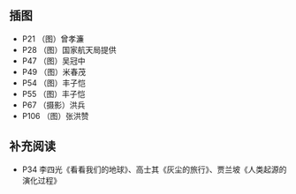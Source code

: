 ## 插图

- P21 （图）曾孝濂
- P28 （图）国家航天局提供
- P47 （图）吴冠中
- P49 （图）米春茂
- P54 （图）丰子恺
- P55 （图）丰子恺
- P67 （摄影）洪兵
- P106 （图）张洪赞

## 补充阅读

- P34 李四光《看看我们的地球》、高士其《灰尘的旅行》、贾兰坡《人类起源的演化过程》
